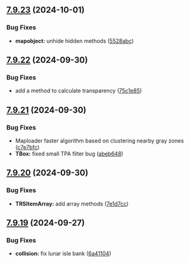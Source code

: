 ## [7.9.23](https://github.com/Torwent/SRL-T/compare/v7.9.22...v7.9.23) (2024-10-01)


### Bug Fixes

* **mapobject:** unhide hidden methods ([5528abc](https://github.com/Torwent/SRL-T/commit/5528abcc6866614bbad5da204946e631089a14f7))



## [7.9.22](https://github.com/Torwent/SRL-T/compare/v7.9.21...v7.9.22) (2024-09-30)


### Bug Fixes

* add a method to calculate transparency ([75c1e85](https://github.com/Torwent/SRL-T/commit/75c1e85523172c91bdfd90743ed2b1709103dfa0))



## [7.9.21](https://github.com/Torwent/SRL-T/compare/v7.9.20...v7.9.21) (2024-09-30)


### Bug Fixes

* Maploader faster algorithm based on clustering nearby gray zones ([c7e7bfc](https://github.com/Torwent/SRL-T/commit/c7e7bfcd28252f6b082d28151f780633908da078))
* **TBox:** fixed small TPA filter bug ([abeb648](https://github.com/Torwent/SRL-T/commit/abeb64887d3a925a98cfeb28b91508ad4ee6aa09))



## [7.9.20](https://github.com/Torwent/SRL-T/compare/v7.9.19...v7.9.20) (2024-09-30)


### Bug Fixes

* **TRSItemArray:** add array methods ([7e1d7cc](https://github.com/Torwent/SRL-T/commit/7e1d7cc5617f7cc370722abdc9e03e730e6c9664))



## [7.9.19](https://github.com/Torwent/SRL-T/compare/v7.9.18...v7.9.19) (2024-09-27)


### Bug Fixes

* **collision:** fix lunar isle bank ([6a41104](https://github.com/Torwent/SRL-T/commit/6a4110419a63dad042fe3277d7eb4facaafe08c7))



